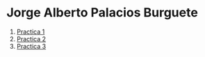 # Jorge Alberto Palacios Burguete

1. [Practica 1](./Practica-1.md)
2. [Practica 2](./Practica-2.md)
3. [Practica 3](https://elyorchi14.github.io/Entregas-Practicas/cv-web/)
